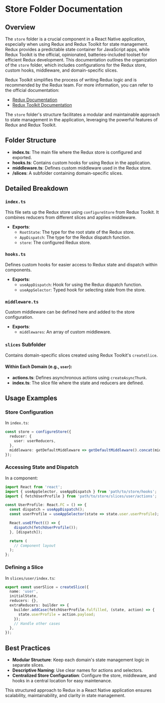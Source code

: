 
# Store Folder Documentation

## Overview

The `store` folder is a crucial component in a React Native application, especially when using Redux and Redux Toolkit for state management. Redux provides a predictable state container for JavaScript apps, while Redux Toolkit is the official, opinionated, batteries-included toolset for efficient Redux development. This documentation outlines the organization of the `store` folder, which includes configurations for the Redux store, custom hooks, middleware, and domain-specific slices.

Redux Toolkit simplifies the process of writing Redux logic and is recommended by the Redux team. For more information, you can refer to the official documentation:
- [Redux Documentation](https://redux.js.org/)
- [Redux Toolkit Documentation](https://redux-toolkit.js.org/)

The `store` folder's structure facilitates a modular and maintainable approach to state management in the application, leveraging the powerful features of Redux and Redux Toolkit.


## Folder Structure

- **index.ts**: The main file where the Redux store is configured and exported.
- **hooks.ts**: Contains custom hooks for using Redux in the application.
- **middleware.ts**: Defines custom middleware used in the Redux store.
- **/slices**: A subfolder containing domain-specific slices.

## Detailed Breakdown

### `index.ts`

This file sets up the Redux store using `configureStore` from Redux Toolkit. It combines reducers from different slices and applies middleware.

- **Exports**:
    - `RootState`: The type for the root state of the Redux store.
    - `AppDispatch`: The type for the Redux dispatch function.
    - `store`: The configured Redux store.

### `hooks.ts`

Defines custom hooks for easier access to Redux state and dispatch within components.

- **Exports**:
    - `useAppDispatch`: Hook for using the Redux dispatch function.
    - `useAppSelector`: Typed hook for selecting state from the store.

### `middleware.ts`

Custom middleware can be defined here and added to the store configuration.

- **Exports**:
    - `middlewares`: An array of custom middleware.

### `slices` Subfolder

Contains domain-specific slices created using Redux Toolkit's `createSlice`.

#### Within Each Domain (e.g., `user`):

- **actions.ts**: Defines asynchronous actions using `createAsyncThunk`.
- **index.ts**: The slice file where the state and reducers are defined.

## Usage Examples

### Store Configuration

In `index.ts`:

```typescript
const store = configureStore({
  reducer: {
    user: userReducers,
  },
  middleware: getDefaultMiddleware => getDefaultMiddleware().concat(middlewares),
});
```

### Accessing State and Dispatch

In a component:

```typescript
import React from 'react';
import { useAppSelector, useAppDispatch } from 'path/to/store/hooks';
import { fetchUserProfile } from 'path/to/store/slices/user/actions';

const UserProfile: React.FC = () => {
  const dispatch = useAppDispatch();
  const userProfile = useAppSelector(state => state.user.userProfile);

  React.useEffect(() => {
    dispatch(fetchUserProfile());
  }, [dispatch]);

  return (
    // Component layout
  );
};
```

### Defining a Slice

In `slices/user/index.ts`:

```typescript
export const userSlice = createSlice({
  name: 'user',
  initialState,
  reducers: {},
  extraReducers: builder => {
    builder.addCase(fetchUserProfile.fulfilled, (state, action) => {
      state.userProfile = action.payload;
    });
    // Handle other cases
  },
});
```

## Best Practices

- **Modular Structure**: Keep each domain's state management logic in separate slices.
- **Descriptive Naming**: Use clear names for actions and selectors.
- **Centralized Store Configuration**: Configure the store, middleware, and hooks in a central location for easy maintenance.

This structured approach to Redux in a React Native application ensures scalability, maintainability, and clarity in state management.
